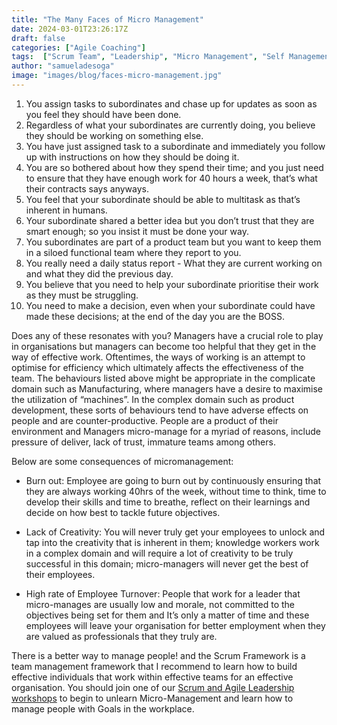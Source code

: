 ```yaml
---
title: "The Many Faces of Micro Management"
date: 2024-03-01T23:26:17Z
draft: false
categories: ["Agile Coaching"]
tags:  ["Scrum Team", "Leadership", "Micro Management", "Self Management"]
author: "samueladesoga"
image: "images/blog/faces-micro-management.jpg"
---
```


1. You assign tasks to subordinates and chase up for updates as soon as you feel they should have been done.
2. Regardless of what your subordinates are currently doing, you believe they should be working on something else.
3. You have just assigned task to a subordinate and immediately you follow up with instructions on how they should be doing it.
4. You are so bothered about how they spend their time; and you just need to ensure that they have enough work for 40 hours a week, that’s what their contracts says anyways.
5. You feel that your subordinate should be able to multitask as that’s inherent in humans.
6. Your subordinate shared a better idea but you don’t trust that they are smart enough; so you insist it must be done your way.
7. You subordinates are part of a product team but you want to keep them in a siloed functional team where they report to you. 
8. You really need a daily status report - What they are current working on and what they did the previous day.
9. You believe that  you need to help your subordinate prioritise their work as they must be struggling.
10. You need to make a decision, even when your subordinate could have made these decisions; at the end of the day you are the BOSS.


Does any of these resonates with you? Managers have a crucial role to play in organisations but managers can become too helpful that they get in the way of effective work. Oftentimes, the ways of working is an attempt to optimise for efficiency which ultimately affects the effectiveness of the team. The behaviours listed above might be appropriate in the complicate domain such as Manufacturing, where managers have a desire to maximise the utilization of “machines”. In the complex domain such as product development, these sorts of behaviours tend to have adverse effects on people and are counter-productive.
People are a product of their environment and Managers micro-manage for a myriad of reasons, include pressure of deliver, lack of trust, immature teams among others.

Below are some consequences of micromanagement:


- Burn out: Employee are going to burn out by continuously ensuring that they are always working 40hrs of the week, without time to think, time to develop their skills and time to breathe, reflect on their learnings and decide on how best to tackle future objectives.

- Lack of Creativity: You will never truly get your employees to unlock and tap into the creativity that is inherent in them; knowledge workers work in a complex domain and will require a lot of creativity to be truly successful in this domain; micro-managers will never get the best of their employees.

- High rate of Employee Turnover: People that work for a leader that micro-manages are usually low and morale, not committed to the objectives being set for them and It’s only a matter of time and these employees will leave your organisation for better employment when they are valued as professionals that they truly are.
 

There is a better way to manage people! and the Scrum Framework is a team management framework that I recommend to learn how to build effective individuals that work within effective teams  for an effective organisation. You should join one of our [Scrum and Agile Leadership workshops](https://www.valuehut.co/services/training/professional-scrum-master) to begin to unlearn Micro-Management and learn how to manage people with Goals in the workplace.
